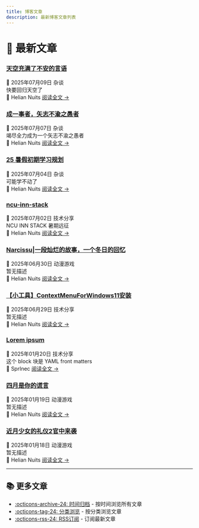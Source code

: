 ```yaml
---
title: 博客文章
description: 最新博客文章列表
---
```


# 📝 最新文章

<div class="posts-grid" markdown>


<div class="post-card" markdown>
<div class="post-header">
  <h3 class="post-title">
    <a href="/HelianNuits/blog/posts/天空充满了不安的言语/">天空充满了不安的言语</a>
  </h3>
  <div class="post-meta">
    <span class="post-date">📅 2025年07月09日</span>
    <span class="category-tag">杂谈</span>
  </div>
</div>
<div class="post-excerpt">
  快要回归天空了
</div>
<div class="post-footer">
  <span class="post-author">👤 Helian Nuits</span>
  <a href="/HelianNuits/blog/posts/天空充满了不安的言语/" class="read-more">阅读全文 →</a>
</div>
</div>

<div class="post-card" markdown>
<div class="post-header">
  <h3 class="post-title">
    <a href="/HelianNuits/blog/posts/竭尽全力成为矢志不渝之愚者/">成一事者，矢志不渝之愚者</a>
  </h3>
  <div class="post-meta">
    <span class="post-date">📅 2025年07月07日</span>
    <span class="category-tag">杂谈</span>
  </div>
</div>
<div class="post-excerpt">
  竭尽全力成为一个矢志不渝之愚者
</div>
<div class="post-footer">
  <span class="post-author">👤 Helian Nuits</span>
  <a href="/HelianNuits/blog/posts/竭尽全力成为矢志不渝之愚者/" class="read-more">阅读全文 →</a>
</div>
</div>

<div class="post-card" markdown>
<div class="post-header">
  <h3 class="post-title">
    <a href="/HelianNuits/blog/posts/25暑假初期学习规划/">25 暑假初期学习规划</a>
  </h3>
  <div class="post-meta">
    <span class="post-date">📅 2025年07月04日</span>
    <span class="category-tag">杂谈</span>
  </div>
</div>
<div class="post-excerpt">
  可能学不动了
</div>
<div class="post-footer">
  <span class="post-author">👤 Helian Nuits</span>
  <a href="/HelianNuits/blog/posts/25暑假初期学习规划/" class="read-more">阅读全文 →</a>
</div>
</div>

<div class="post-card" markdown>
<div class="post-header">
  <h3 class="post-title">
    <a href="/HelianNuits/blog/posts/ncu-inn-stack/">ncu-inn-stack</a>
  </h3>
  <div class="post-meta">
    <span class="post-date">📅 2025年07月02日</span>
    <span class="category-tag">技术分享</span>
  </div>
</div>
<div class="post-excerpt">
  NCU INN STACK 暑期远征
</div>
<div class="post-footer">
  <span class="post-author">👤 Helian Nuits</span>
  <a href="/HelianNuits/blog/posts/ncu-inn-stack/" class="read-more">阅读全文 →</a>
</div>
</div>

<div class="post-card" markdown>
<div class="post-header">
  <h3 class="post-title">
    <a href="/HelianNuits/blog/posts/【Narcissus】一段灿烂的故事/">Narcissu|一段灿烂的故事，一个冬日的回忆</a>
  </h3>
  <div class="post-meta">
    <span class="post-date">📅 2025年06月30日</span>
    <span class="category-tag">动漫游戏</span>
  </div>
</div>
<div class="post-excerpt">
  暂无描述
</div>
<div class="post-footer">
  <span class="post-author">👤 Helian Nuits</span>
  <a href="/HelianNuits/blog/posts/【Narcissus】一段灿烂的故事/" class="read-more">阅读全文 →</a>
</div>
</div>

<div class="post-card" markdown>
<div class="post-header">
  <h3 class="post-title">
    <a href="/HelianNuits/blog/posts/ContextMenuForWindows11/">【小工具】ContextMenuForWindows11安装</a>
  </h3>
  <div class="post-meta">
    <span class="post-date">📅 2025年06月29日</span>
    <span class="category-tag">技术分享</span>
  </div>
</div>
<div class="post-excerpt">
  暂无描述
</div>
<div class="post-footer">
  <span class="post-author">👤 Helian Nuits</span>
  <a href="/HelianNuits/blog/posts/ContextMenuForWindows11/" class="read-more">阅读全文 →</a>
</div>
</div>

<div class="post-card" markdown>
<div class="post-header">
  <h3 class="post-title">
    <a href="/HelianNuits/blog/posts/sample_cn/">Lorem ipsum</a>
  </h3>
  <div class="post-meta">
    <span class="post-date">📅 2025年01月20日</span>
    <span class="category-tag">技术分享</span>
  </div>
</div>
<div class="post-excerpt">
  这个 block 块是 YAML front matters
</div>
<div class="post-footer">
  <span class="post-author">👤 SprInec</span>
  <a href="/HelianNuits/blog/posts/sample_cn/" class="read-more">阅读全文 →</a>
</div>
</div>

<div class="post-card" markdown>
<div class="post-header">
  <h3 class="post-title">
    <a href="/HelianNuits/blog/posts/四月是你的谎言/">四月是你的谎言</a>
  </h3>
  <div class="post-meta">
    <span class="post-date">📅 2025年01月19日</span>
    <span class="category-tag">动漫游戏</span>
  </div>
</div>
<div class="post-excerpt">
  暂无描述
</div>
<div class="post-footer">
  <span class="post-author">👤 Helian Nuits</span>
  <a href="/HelianNuits/blog/posts/四月是你的谎言/" class="read-more">阅读全文 →</a>
</div>
</div>

<div class="post-card" markdown>
<div class="post-header">
  <h3 class="post-title">
    <a href="/HelianNuits/blog/posts/近月2官中来袭/">近月少女的礼仪2官中来袭</a>
  </h3>
  <div class="post-meta">
    <span class="post-date">📅 2025年01月18日</span>
    <span class="category-tag">动漫游戏</span>
  </div>
</div>
<div class="post-excerpt">
  暂无描述
</div>
<div class="post-footer">
  <span class="post-author">👤 Helian Nuits</span>
  <a href="/HelianNuits/blog/posts/近月2官中来袭/" class="read-more">阅读全文 →</a>
</div>
</div>


</div>

---

<div class="more-posts" markdown>

## 📚 更多文章

- [:octicons-archive-24: 时间归档](archive.md) - 按时间浏览所有文章
- [:octicons-tag-24: 分类浏览](categories.md) - 按分类浏览文章
- [:octicons-rss-24: RSS订阅](http://127.0.0.1:8000/HelianNuits/feed_rss_created.xml) - 订阅最新文章

</div>
